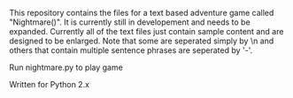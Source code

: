 This repository contains the files for a text based adventure game called
"Nightmare()". It is currently still in developement and needs to be
expanded. Currently all of the text files just contain sample
content and are designed to be enlarged.
Note that some are seperated simply by \n and others that contain
multiple sentence phrases are seperated by '-'.

Run nightmare.py to play game

Written for Python 2.x
